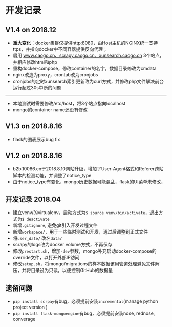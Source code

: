 # 开发记录

## V1.4 on 2018.12

- **重大变化**：docker集群仅提供http:8080，由Host主机的NGINX统一支持ttps，并指向docker中不同容器提供反向代理；
- 启用 www.caogo.cn、scrapy.caogo.cn、xunsearch.caogo.cn 3个站点，并相应修改html和php
- 重构docker-compose，修改container的名字，数据目录修改为cmdata
- nginx改造为proxy，crontab改为cronjobs
- cronjobs的定时xunsearch索引更新改为curl方式，并修改php文件解决前台运行超过30s中断的问题

---

- 本地测试时需要修改/etc/host，将3个站点指向localhost
- mongo的container name还没有修改

## V1.3 on 2018.8.16

- flask的图表展示bug fix

## V1.2 on 2018.8.16

- b2b.10086.cn于2018.8.10网站升级，增加了User-Agent格式和Referer跨站脚本的检测功能，并调整了notice_type
- 由于notice_type有变化，mongo历史数据可能混乱，flask的UI菜单未修改，

## 开发记录 2018.04

- 建立venv/的virtualenv，启动方式为`$ source venv/bin/activate`，退出方式为`$ deactivate`
- 新增`.gitignore`, 避免git引入开发过程文件
- 新增`workspace/`，用于一些临时测试和开发，通过后调整到正式文件
- 将`user_date/` 改名`data/`
- scrapy的logs改为docker volume方式，不再保存
- 修改`prestart.sh`，增加`-dev`参数，mongo补充启动docker-compose的override文件，以打开外部IP访问
- 修改`setup.sh`，将mongo/migrations的样本数据该用管道处理避免文件解压，并将目录设为只读，以便控制GitHub的数据量

## 遗留问题

- `pip install scrpay`有bug，必须提前安装`incremental`(manage python project version )
- `pip install flask-mongoengine`有bug，必须提前安装nose, rednose, converage




